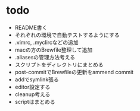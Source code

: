 # todo

- README書く
- それぞれの環境で自動テストするようにする
- .vimrc, .myclircなどの追加
- macの方のBrewfile整理して追加
- .aliasesの管理方法考える
- スクリプトをディレクトリにまとめる
- post-commitでBrewfileの更新をammend commit
- addでsymlink張る
- editor設定する
- cleanup考える
- scriptはまとめる
